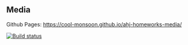 ## Media
Github Pages: https://cool-monsoon.github.io/ahj-homeworks-media/

[![Build status](https://ci.appveyor.com/api/projects/status/km65g8nbnq8eahq3?svg=true)](https://ci.appveyor.com/project/cool-monsoon/ahj-homeworks-media-j0f54)